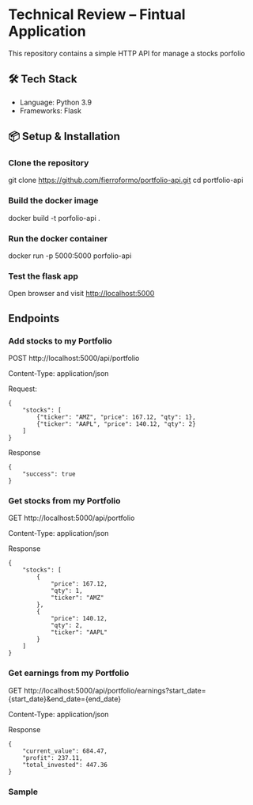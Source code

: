 # Technical Review – Fintual Application

This repository contains a simple HTTP API for manage a stocks porfolio

## 🛠️ Tech Stack
- Language: Python 3.9
- Frameworks: Flask

## 📦 Setup & Installation

### Clone the repository
git clone https://github.com/fierroformo/portfolio-api.git
cd portfolio-api

### Build the docker image
docker build -t porfolio-api .

### Run the docker container
docker run -p 5000:5000 porfolio-api

### Test the flask app
Open browser and visit [http://localhost:5000](http://localhost:5000)


## Endpoints

### Add stocks to my Portfolio

POST http://localhost:5000/api/portfolio

Content-Type: application/json

Request:
```
{
    "stocks": [
        {"ticker": "AMZ", "price": 167.12, "qty": 1},
        {"ticker": "AAPL", "price": 140.12, "qty": 2}
    ]
}
```
Response
```
{
    "success": true
}
 ```

### Get stocks from my Portfolio

GET http://localhost:5000/api/portfolio

Content-Type: application/json

Response
```
{
    "stocks": [
        {
            "price": 167.12,
            "qty": 1,
            "ticker": "AMZ"
        },
        {
            "price": 140.12,
            "qty": 2,
            "ticker": "AAPL"
        }
    ]
}
```

### Get earnings from my Portfolio

GET http://localhost:5000/api/portfolio/earnings?start_date={start_date}&end_date={end_date}

Content-Type: application/json

Response
```
{
    "current_value": 684.47,
    "profit": 237.11,
    "total_invested": 447.36
}
```

### Sample
